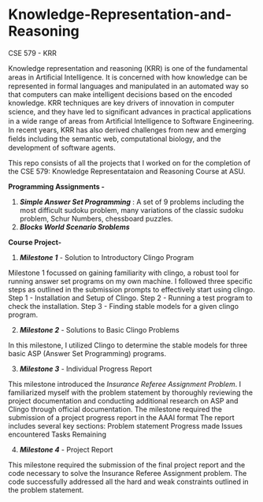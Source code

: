 # Knowledge-Representation-and-Reasoning
CSE 579 - KRR

Knowledge representation and reasoning (KRR) is one of the fundamental areas in Artiﬁcial Intelligence. It is concerned with how knowledge can be represented in formal languages and manipulated in an automated way so that computers can make intelligent decisions based on the encoded knowledge. KRR techniques are key drivers of innovation in computer science, and they have led to signiﬁcant advances in practical applications in a wide range of areas from Artiﬁcial Intelligence to Software Engineering. In recent years, KRR has also derived challenges from new and emerging ﬁelds including the semantic web, computational biology, and the development of software agents.

This repo consists of all the projects that I worked on for the completion of the CSE 579: Knowledge Representataion and Reasoning Course at ASU.

**Programming Assignments -**
1. _**Simple Answer Set Programming**_ : A set of 9 problems including the most difficult sudoku problem, many variations of the classic sudoku problem, Schur Numbers, chessboard puzzles.
2. **_Blocks World Scenario Sroblems_**

**Course Project-**
1. **_Milestone 1_** - Solution to Introductory Clingo Program

Milestone 1 focussed on gaining familiarity with clingo, a robust tool for running answer set programs on my own machine. I followed three specific steps as outlined in the submission prompts to effectively start using clingo.
   Step 1 - Installation and Setup of Clingo.
   Step 2 - Running a test program to check the installation.
   Step 3 - Finding stable models for a given clingo program.
   
2. **_Milestone 2_** - Solutions to Basic Clingo Problems 

In this milestone, I utilized Clingo to determine the stable models for three basic ASP (Answer Set Programming) programs.

3. **_Milestone 3_** - Individual Progress Report


This milestone introduced the _Insurance Referee Assignment Problem_. I familiarized myself with the problem statement by thoroughly reviewing the project documentation and conducting additional research on ASP and Clingo through official documentation. The milestone required the submission of a project progress report in the AAAI format The report includes several key sections:
  Problem statement
  Progress made
  Issues encountered
  Tasks Remaining

4. **_Milestone 4_** - Project Report

This milestone required the submission of the final project report and the code necessary to solve the Insurance Referee Assignment problem. The code successfully addressed all the hard and weak constraints outlined in the problem statement.
